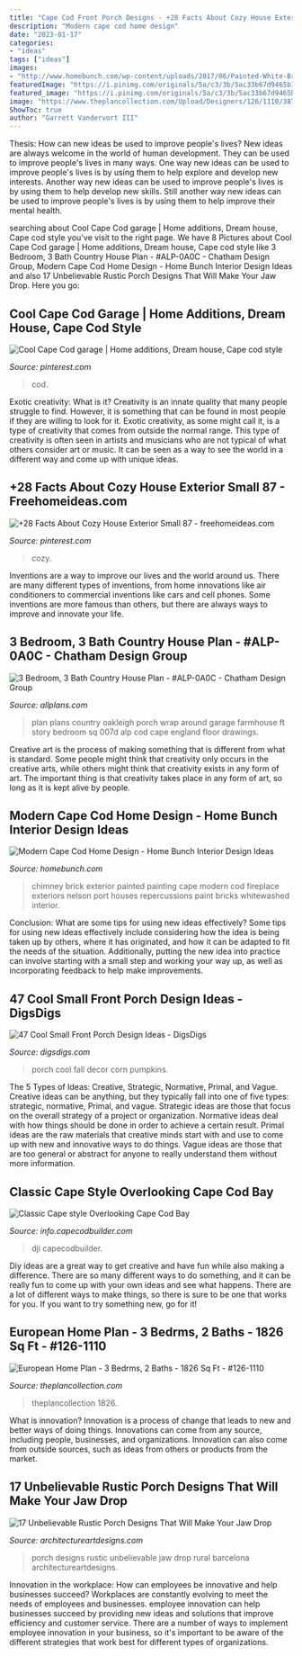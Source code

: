 ```yaml
---
title: "Cape Cod Front Porch Designs - +28 Facts About Cozy House Exterior Small 87"
description: "Modern cape cod home design"
date: "2023-01-17"
categories:
- "ideas"
tags: ["ideas"]
images:
- "http://www.homebunch.com/wp-content/uploads/2017/06/Painted-White-Brick-chimney.-Painted-White-Brick-chimney-ideas.-Painted-White-Brick-chimney.-Painted-White-Brick-chimney-PaintedWhiteBrickchimney-WhiteBrickchimney-Brickchimney-chimney.jpg"
featuredImage: "https://i.pinimg.com/originals/5a/c3/3b/5ac33b67d9465b145724511a178fc214.jpg"
featured_image: "https://i.pinimg.com/originals/5a/c3/3b/5ac33b67d9465b145724511a178fc214.jpg"
image: "https://www.theplancollection.com/Upload/Designers/126/1110/3872_Final_891_593.jpg"
ShowToc: true
author: "Garrett Vandervort III"
---
```



Thesis: How can new ideas be used to improve people's lives?
New ideas are always welcome in the world of human development. They can be used to improve people's lives in many ways. One way new ideas can be used to improve people's lives is by using them to help explore and develop new interests. Another way new ideas can be used to improve people's lives is by using them to help develop new skills. Still another way new ideas can be used to improve people's lives is by using them to help improve their mental health.

	

		
searching about Cool Cape Cod garage | Home additions, Dream house, Cape cod style you've visit to the right page. We have 8 Pictures about Cool Cape Cod garage | Home additions, Dream house, Cape cod style like 3 Bedroom, 3 Bath Country House Plan - #ALP-0A0C - Chatham Design Group, Modern Cape Cod Home Design - Home Bunch Interior Design Ideas and also 17 Unbelievable Rustic Porch Designs That Will Make Your Jaw Drop. Here you go:
		
    
## Cool Cape Cod Garage | Home Additions, Dream House, Cape Cod Style

<img loading=lazy src="https://i.pinimg.com/originals/5a/c3/3b/5ac33b67d9465b145724511a178fc214.jpg" onerror="this.onerror=null;this.src='https://tse3.mm.bing.net/th?id=OIP.7YYL7nSfQq7aZ332gRgBJQHaJ4&amp;pid=15.1';" alt="Cool Cape Cod garage | Home additions, Dream house, Cape cod style">

_Source: pinterest.com_

>cod. 

	

Exotic creativity: What is it?
Creativity is an innate quality that many people struggle to find. However, it is something that can be found in most people if they are willing to look for it. Exotic creativity, as some might call it, is a type of creativity that comes from outside the normal range. This type of creativity is often seen in artists and musicians who are not typical of what others consider art or music. It can be seen as a way to see the world in a different way and come up with unique ideas.

    
## +28 Facts About Cozy House Exterior Small 87 - Freehomeideas.com

<img loading=lazy src="https://i.pinimg.com/736x/a0/05/e6/a005e601876d085e49b8a455a7e9c436.jpg" onerror="this.onerror=null;this.src='https://tse3.mm.bing.net/th?id=OIP.RQMf6zd6VVYcp2d3n3vmOgHaLH&amp;pid=15.1';" alt="+28 Facts About Cozy House Exterior Small 87 - freehomeideas.com">

_Source: pinterest.com_

>cozy. 

	

Inventions are a way to improve our lives and the world around us. There are many different types of inventions, from home innovations like air conditioners to commercial inventions like cars and cell phones. Some inventions are more famous than others, but there are always ways to improve and innovate your life.

    
## 3 Bedroom, 3 Bath Country House Plan - #ALP-0A0C - Chatham Design Group

<img loading=lazy src="http://www.allplans.com/media/designers/3/33/plans/9/9041/3cjf-house-plan-front.jpg" onerror="this.onerror=null;this.src='https://tse3.mm.bing.net/th?id=OIP.8QLov5ekzW2dsFCLvry2VgHaFj&amp;pid=15.1';" alt="3 Bedroom, 3 Bath Country House Plan - #ALP-0A0C - Chatham Design Group">

_Source: allplans.com_

>plan plans country oakleigh porch wrap around garage farmhouse ft story bedroom sq 007d alp cod cape england floor drawings. 

	

Creative art is the process of making something that is different from what is standard. Some people might think that creativity only occurs in the creative arts, while others might think that creativity exists in any form of art. The important thing is that creativity takes place in any form of art, so long as it is kept alive by people.

    
## Modern Cape Cod Home Design - Home Bunch Interior Design Ideas

<img loading=lazy src="http://www.homebunch.com/wp-content/uploads/2017/06/Painted-White-Brick-chimney.-Painted-White-Brick-chimney-ideas.-Painted-White-Brick-chimney.-Painted-White-Brick-chimney-PaintedWhiteBrickchimney-WhiteBrickchimney-Brickchimney-chimney.jpg" onerror="this.onerror=null;this.src='https://tse2.mm.bing.net/th?id=OIP.2sba89CIN_epNS8i4miC7QHaLH&amp;pid=15.1';" alt="Modern Cape Cod Home Design - Home Bunch Interior Design Ideas">

_Source: homebunch.com_

>chimney brick exterior painted painting cape modern cod fireplace exteriors nelson port houses repercussions paint bricks whitewashed interior. 

	

Conclusion: What are some tips for using new ideas effectively?
Some tips for using new ideas effectively include considering how the idea is being taken up by others, where it has originated, and how it can be adapted to fit the needs of the situation. Additionally, putting the new idea into practice can involve starting with a small step and working your way up, as well as incorporating feedback to help make improvements.

    
## 47 Cool Small Front Porch Design Ideas - DigsDigs

<img loading=lazy src="https://www.digsdigs.com/photos/cool-small-front-porch-design-ideas-2.jpg" onerror="this.onerror=null;this.src='https://tse4.mm.bing.net/th?id=OIP.8ndoG6AhRhEmO-poO2Q_9QHaKw&amp;pid=15.1';" alt="47 Cool Small Front Porch Design Ideas - DigsDigs">

_Source: digsdigs.com_

>porch cool fall decor corn pumpkins. 

	

The 5 Types of Ideas: Creative, Strategic, Normative, Primal, and Vague.
Creative ideas can be anything, but they typically fall into one of five types: strategic, normative, Primal, and vague. 
Strategic ideas are those that focus on the overall strategy of a project or organization. Normative ideas deal with how things should be done in order to achieve a certain result. Primal ideas are the raw materials that creative minds start with and use to come up with new and innovative ways to do things. Vague ideas are those that are too general or abstract for anyone to really understand them without more information.

    
## Classic Cape Style Overlooking Cape Cod Bay

<img loading=lazy src="https://info.capecodbuilder.com/hubfs/DJI_0002-2.jpg#keepProtocol" onerror="this.onerror=null;this.src='https://tse3.mm.bing.net/th?id=OIP.GjIj4G6v_FUSAhb-W7bcfgHaEK&amp;pid=15.1';" alt="Classic Cape style Overlooking Cape Cod Bay">

_Source: info.capecodbuilder.com_

>dji capecodbuilder. 

	

Diy ideas are a great way to get creative and have fun while also making a difference. There are so many different ways to do something, and it can be really fun to come up with your own ideas and see what happens. There are a lot of different ways to make things, so there is sure to be one that works for you. If you want to try something new, go for it!

    
## European Home Plan - 3 Bedrms, 2 Baths - 1826 Sq Ft - #126-1110

<img loading=lazy src="https://www.theplancollection.com/Upload/Designers/126/1110/3872_Final_891_593.jpg" onerror="this.onerror=null;this.src='https://tse1.mm.bing.net/th?id=OIP.-wL7S5dKEx9gK2IYhya75AHaE7&amp;pid=15.1';" alt="European Home Plan - 3 Bedrms, 2 Baths - 1826 Sq Ft - #126-1110">

_Source: theplancollection.com_

>theplancollection 1826. 

	

What is innovation?
Innovation is a process of change that leads to new and better ways of doing things. Innovations can come from any source, including people, businesses, and organizations. Innovation can also come from outside sources, such as ideas from others or products from the market.

    
## 17 Unbelievable Rustic Porch Designs That Will Make Your Jaw Drop

<img loading=lazy src="https://www.architectureartdesigns.com/wp-content/uploads/2016/10/17-Unbelievable-Rustic-Porch-Designs-That-Will-Make-Your-Jaw-Drop-9.jpg" onerror="this.onerror=null;this.src='https://tse2.mm.bing.net/th?id=OIP.c3P3YEZqeSdPgzl0RI9omwHaJ3&amp;pid=15.1';" alt="17 Unbelievable Rustic Porch Designs That Will Make Your Jaw Drop">

_Source: architectureartdesigns.com_

>porch designs rustic unbelievable jaw drop rural barcelona architectureartdesigns. 

	

Innovation in the workplace: How can employees be innovative and help businesses succeed?
Workplaces are constantly evolving to meet the needs of employees and businesses. employee innovation can help businesses succeed by providing new ideas and solutions that improve efficiency and customer service. There are a number of ways to implement employee innovation in your business, so it's important to be aware of the different strategies that work best for different types of organizations.

